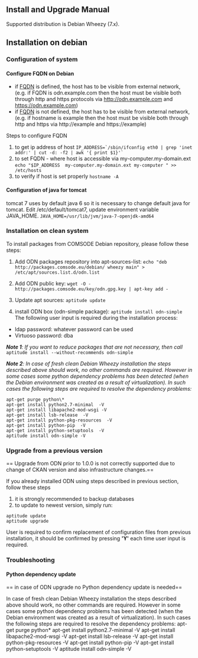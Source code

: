 Install and Upgrade Manual
---

Supported distribution is Debian Wheezy (7.x).


## Installation on debian

### Configuration of system

#### Configure FQDN on Debian

* if [FQDN](http://en.wikipedia.org/wiki/Fully_qualified_domain_name) is defined, the host has to be visible from external network, (e.g. if FQDN is odn.example.com then the host must be visible both through http and https protocols via http://odn.example.com and https://odn.example.com)
* if [FQDN](http://en.wikipedia.org/wiki/Fully_qualified_domain_name) is not defined, the host has to be visible from external network, (e.g. if hostname is example then the host must be visible both through http and https via http://example and https://example)

Steps to configure FQDN
1. to get ip address of host
```IP_ADDRESS=`/sbin/ifconfig eth0 | grep 'inet addr:' | cut -d: -f2 | awk '{ print $1}'` ```
1. to set FQDN - where host is accessible via  my-computer.my-domain.ext
`echo "$IP_ADDRESS  my-computer.my-domain.ext my-computer " >> /etc/hosts`
1. to verify if host is set properly
`hostname -A`

#### Configuration of java for tomcat
tomcat 7 uses by default java 6 so it is necessary to change default java for tomcat. Edit /etc/default/tomcat7, update environment variable JAVA_HOME.
`JAVA_HOME=/usr/lib/jvm/java-7-openjdk-amd64`

### Installation on clean system

To install packages from COMSODE Debian repository, please follow these steps:
 
1. Add ODN packages repository into apt-sources-list:
`echo "deb http://packages.comsode.eu/debian/ wheezy main" > /etc/apt/sources.list.d/odn.list`

2. Add ODN public key:
`wget -O - http://packages.comsode.eu/key/odn.gpg.key | apt-key add -`

3. Update apt sources:
`aptitude update`

4. install ODN box (odn-simple package):
`aptitude install odn-simple`
The following user input is required during the installation process:
 * ldap password: whatever password can be used
 * Virtuoso password: dba

*__Note 1__: If you want to reduce packages that are not necessary, then call*
```aptitude install --without-recommends odn-simple```

*__Note 2__: In case of fresh clean Debian Wheezy installation the steps described above should work, no other commands are required. However in some cases some python dependency problems has been detected (when the Debian environment was created as a result of virtualization).
In such cases the following steps are required to resolve the dependency problems:*
```
apt-get purge python\*
apt-get install python2.7-minimal  -V
apt-get install libapache2-mod-wsgi -V
apt-get install lsb-release  -V
apt-get install python-pkg-resources  -V
apt-get install python-pip  -V
apt-get install python-setuptools  -V
aptitude install odn-simple -V
```

### Upgrade from a previous version

== Upgrade from ODN prior to 1.0.0 is not correctly supported due to change of CKAN version and also infrastructure changes.==

If you already installed ODN using steps described in previous section, follow these steps

1. it is strongly recommended to backup databases
2. to update to newest version, simply run:
```
aptitude update
aptitude upgrade
```
User is required to confirm replacement of configuration files from previous installation, it should be confirmed by pressing **'Y'** each time user input is required.

### Troubleshooting

#### Python dependency update

== in case of ODN upgrade no Python dependency update is needed==

In case of fresh clean Debian Wheezy installation the steps described above should work, no other commands are required. However in some cases some python dependency problems has been detected (when the Debian environment was created as a result of virtualization). 
In such cases the following steps are required to resolve the dependency problems:
apt-get purge python\*
apt-get install python2.7-minimal  -V
apt-get install libapache2-mod-wsgi -V
apt-get install lsb-release  -V
apt-get install python-pkg-resources  -V
apt-get install python-pip  -V
apt-get install python-setuptools  -V
aptitude install odn-simple -V

